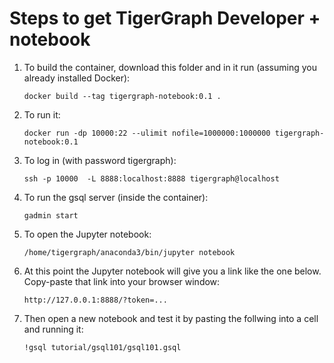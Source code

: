 Steps to get TigerGraph Developer + notebook 
=================

1. To build the container, download this folder and in it run (assuming you already installed Docker):

   `docker build --tag tigergraph-notebook:0.1 .`
   
2. To run it:

   `docker run -dp 10000:22 --ulimit nofile=1000000:1000000 tigergraph-notebook:0.1`
   
3. To log in (with password tigergraph):

   `ssh -p 10000  -L 8888:localhost:8888 tigergraph@localhost`
   
4. To run the gsql server (inside the container):

   `gadmin start`
   
5. To open the Jupyter notebook:

   `/home/tigergraph/anaconda3/bin/jupyter notebook`
   
6. At this point the Jupyter notebook will give you a link like the one below. Copy-paste that link into your browser window:

   `http://127.0.0.1:8888/?token=...`

7. Then open a new notebook and test it by pasting the follwing into a cell and running it:

   `!gsql tutorial/gsql101/gsql101.gsql`
   
